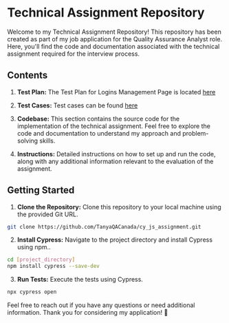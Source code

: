# Technical Assignment Repository

Welcome to my Technical Assignment Repository! This repository has been created as part of my job application for the Quality Assurance Analyst role. Here, you'll find the code and documentation associated with the technical assignment required for the interview process.

## Contents

1. **Test Plan:** The Test Plan for Logins Management Page is located [here](https://github.com/TanyaQACanada/cy_js_assignment/wiki/Test-plan-for-Logins-Management-Page)

2. **Test Cases:** Test cases can be found [here](https://github.com/TanyaQACanada/cy_js_assignment/wiki/Test-Cases)

3. **Codebase:** This section contains the source code for the implementation of the technical assignment. Feel free to explore the code and documentation to understand my approach and problem-solving skills.

4. **Instructions:** Detailed instructions on how to set up and run the code, along with any additional information relevant to the evaluation of the assignment.

## Getting Started

1. **Clone the Repository:** Clone this repository to your local machine using the provided Git URL.

```bash
git clone https://github.com/TanyaQACanada/cy_js_assignment.git
```
2.  **Install Cypress:** Navigate to the project directory and install Cypress using npm..
  ```bash
cd [project_directory]
npm install cypress --save-dev 
```
3. **Run Tests:** Execute the tests using Cypress.
  ```bash
npx cypress open
```

Feel free to reach out if you have any questions or need additional information. Thank you for considering my application! 🚀
